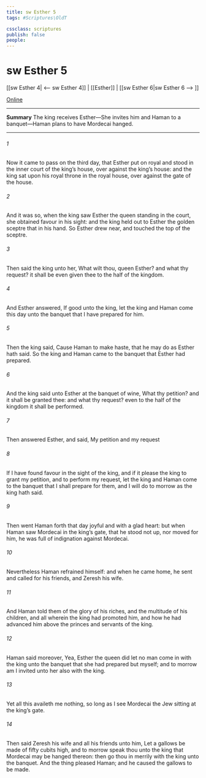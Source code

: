 ```yaml
---
title: sw Esther 5
tags: #Scriptures\OldT

cssclass: scriptures
publish: false
people:
---
```


# sw Esther 5
[[sw Esther 4| <-- sw Esther 4]] | [[Esther]] | [[sw Esther 6|sw Esther 6 --> ]]

[Online](https://churchofjesuschrist.org/study/scriptures/ot/esth/5?lang=eng)

---
__Summary__
The king receives Esther—She invites him and Haman to a banquet—Haman plans to have Mordecai hanged.

---
###### 1 
Now it came to pass on the third day, that Esther put on  royal  and stood in the inner court of the king’s house, over against the king’s house: and the king sat upon his royal throne in the royal house, over against the gate of the house.

###### 2 
And it was so, when the king saw Esther the queen standing in the court,  she obtained favour in his sight: and the king held out to Esther the golden sceptre that  in his hand. So Esther drew near, and touched the top of the sceptre.

###### 3 
Then said the king unto her, What wilt thou, queen Esther? and what  thy request? it shall be even given thee to the half of the kingdom.

###### 4 
And Esther answered, If  good unto the king, let the king and Haman come this day unto the banquet that I have prepared for him.

###### 5 
Then the king said, Cause Haman to make haste, that he may do as Esther hath said. So the king and Haman came to the banquet that Esther had prepared.

###### 6 
And the king said unto Esther at the banquet of wine, What  thy petition? and it shall be granted thee: and what  thy request? even to the half of the kingdom it shall be performed.

###### 7 
Then answered Esther, and said, My petition and my request 

###### 8 
If I have found favour in the sight of the king, and if it please the king to grant my petition, and to perform my request, let the king and Haman come to the banquet that I shall prepare for them, and I will do to morrow as the king hath said.

###### 9 
Then went Haman forth that day joyful and with a glad heart: but when Haman saw Mordecai in the king’s gate, that he stood not up, nor moved for him, he was full of indignation against Mordecai.

###### 10 
Nevertheless Haman refrained himself: and when he came home, he sent and called for his friends, and Zeresh his wife.

###### 11 
And Haman told them of the glory of his riches, and the multitude of his children, and all  wherein the king had promoted him, and how he had advanced him above the princes and servants of the king.

###### 12 
Haman said moreover, Yea, Esther the queen did let no man come in with the king unto the banquet that she had prepared but myself; and to morrow am I invited unto her also with the king.

###### 13 
Yet all this availeth me nothing, so long as I see Mordecai the Jew sitting at the king’s gate.

###### 14 
Then said Zeresh his wife and all his friends unto him, Let a gallows be made of fifty cubits high, and to morrow speak thou unto the king that Mordecai may be hanged thereon: then go thou in merrily with the king unto the banquet. And the thing pleased Haman; and he caused the gallows to be made.

